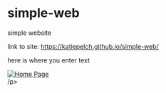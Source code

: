 # simple-web
simple website

link to site: https://katiepelch.github.io/simple-web/

here is where you enter text

<!DOCTYPE html>
<html>
<head>
<style>
.center {
margin-left: auto;
  margin-right: auto;  

 
}
</style>
</head>
<body>


<div class="center">
  <p><div class='tableauPlaceholder' id='viz1618328517699' style='position: relative'><noscript><a href='#'><img alt='Home Page ' src='https:&#47;&#47;public.tableau.com&#47;static&#47;images&#47;KP&#47;KP_20_08_09&#47;HomePage&#47;1_rss.png' style='border: none' /></a></noscript><object class='tableauViz'  style='display:none;'><param name='host_url' value='https%3A%2F%2Fpublic.tableau.com%2F' /> <param name='embed_code_version' value='3' /> <param name='site_root' value='' /><param name='name' value='KP_20_08_09&#47;HomePage' /><param name='tabs' value='no' /><param name='toolbar' value='yes' /><param name='static_image' value='https:&#47;&#47;public.tableau.com&#47;static&#47;images&#47;KP&#47;KP_20_08_09&#47;HomePage&#47;1.png' /> <param name='animate_transition' value='yes' /><param name='display_static_image' value='yes' /><param name='display_spinner' value='yes' /><param name='display_overlay' value='yes' /><param name='display_count' value='yes' /><param name='language' value='en' /><param name='filter' value='publish=yes' /></object></div>                <script type='text/javascript'>                    var divElement = document.getElementById('viz1618328517699');                    var vizElement = divElement.getElementsByTagName('object')[0];                    if ( divElement.offsetWidth > 800 ) { vizElement.style.width='1366px';vizElement.style.height='2027px';} else if ( divElement.offsetWidth > 500 ) { vizElement.style.width='1366px';vizElement.style.height='2027px';} else { vizElement.style.width='100%';vizElement.style.height='1327px';}                     var scriptElement = document.createElement('script');                    scriptElement.src = 'https://public.tableau.com/javascripts/api/viz_v1.js';                    vizElement.parentNode.insertBefore(scriptElement, vizElement);                </script>/p>
</div>

</body>
</html>
